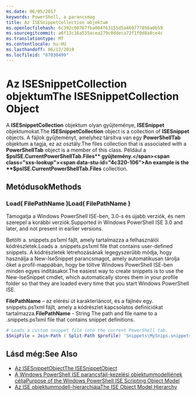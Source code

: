 ```yaml
---
ms.date: 06/05/2017
keywords: PowerShell, a parancsmag
title: Az ISESnippetCollection objektum
ms.openlocfilehash: 6c392c08767fba004f63155d5a469777856a0b59
ms.sourcegitcommit: a6f13c16a535acea279c0ddeca72f1f0d8a8ce4c
ms.translationtype: MT
ms.contentlocale: hu-HU
ms.lasthandoff: 06/12/2019
ms.locfileid: "67030499"
---
```

# <a name="the-isesnippetcollection-object"></a><span data-ttu-id="4c320-103">Az ISESnippetCollection objektum</span><span class="sxs-lookup"><span data-stu-id="4c320-103">The ISESnippetCollection Object</span></span>

<span data-ttu-id="4c320-104">A **ISESnippetCollection** objektum olyan gyűjteménye, **ISESnippet** objektumokat.</span><span class="sxs-lookup"><span data-stu-id="4c320-104">The **ISESnippetCollection** object is a collection of **ISESnippet** objects.</span></span> <span data-ttu-id="4c320-105">A fájlok gyűjteményt, amelyhez társítva van egy **PowerShellTab** objektum a tagja, ez az osztály.</span><span class="sxs-lookup"><span data-stu-id="4c320-105">The files collection that is associated with a **PowerShellTab** object is a member of this class.</span></span> <span data-ttu-id="4c320-106">Például a **$psISE.CurrentPowerShellTab.Files** gyűjtemény.</span><span class="sxs-lookup"><span data-stu-id="4c320-106">An example is the **$psISE.CurrentPowerShellTab.Files** collection.</span></span>

## <a name="methods"></a><span data-ttu-id="4c320-107">Metódusok</span><span class="sxs-lookup"><span data-stu-id="4c320-107">Methods</span></span>

### <a name="load-filepathname-"></a><span data-ttu-id="4c320-108">Load\( FilePathName \)</span><span class="sxs-lookup"><span data-stu-id="4c320-108">Load\( FilePathName \)</span></span>

<span data-ttu-id="4c320-109">Támogatja a Windows PowerShell ISE-ben, 3.0-s és újabb verziók, és nem szerepel a korábbi verziók.</span><span class="sxs-lookup"><span data-stu-id="4c320-109">Supported in Windows PowerShell ISE 3.0 and later, and not present in earlier versions.</span></span>

<span data-ttu-id="4c320-110">Betölti a. snippets.ps1xml fájlt, amely tartalmazza a felhasználói kódrészletek.</span><span class="sxs-lookup"><span data-stu-id="4c320-110">Loads a .snippets.ps1xml file that contains user-defined snippets.</span></span> <span data-ttu-id="4c320-111">A kódrészletek létrehozásának legegyszerűbb módja, hogy használja a New-IseSnippet parancsmagot, amely automatikusan tárolja őket a profil-mappában, hogy be töltve Windows PowerShell ISE-ben minden egyes indításakor.</span><span class="sxs-lookup"><span data-stu-id="4c320-111">The easiest way to create snippets is to use the New-IseSnippet cmdlet, which automatically stores them in your profile folder so that they are loaded every time that you start Windows PowerShell ISE.</span></span>

<span data-ttu-id="4c320-112">**FilePathName** – az elérési út karakterláncot, és a fájlnév egy. snippets.ps1xml fájlt, amely a kódrészlet kapcsolatos definíciókat tartalmazza.</span><span class="sxs-lookup"><span data-stu-id="4c320-112">**FilePathName** - String The path and file name to a .snippets.ps1xml file that contains snippet definitions.</span></span>

```powershell
# Loads a custom snippet file into the current PowerShell tab.
$SnipFile = Join-Path ( Split-Path $profile) 'Snippets\MySnips.snippets.ps1xml' $psISE.CurrentPowerShellTab.Snippets.Add($SnipPath)
```

## <a name="see-also"></a><span data-ttu-id="4c320-113">Lásd még:</span><span class="sxs-lookup"><span data-stu-id="4c320-113">See Also</span></span>

- [<span data-ttu-id="4c320-114">Az ISESnippetObject</span><span class="sxs-lookup"><span data-stu-id="4c320-114">The ISESnippetObject</span></span>](The-ISESnippetObject.md)
- [<span data-ttu-id="4c320-115">A Windows PowerShell ISE parancsfájl-kezelési objektummodelljének célja</span><span class="sxs-lookup"><span data-stu-id="4c320-115">Purpose of the Windows PowerShell ISE Scripting Object Model</span></span>](Purpose-of-the-Windows-PowerShell-ISE-Scripting-Object-Model.md)
- [<span data-ttu-id="4c320-116">Az ISE objektummodell-hierarchiája</span><span class="sxs-lookup"><span data-stu-id="4c320-116">The ISE Object Model Hierarchy</span></span>](The-ISE-Object-Model-Hierarchy.md)
